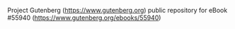 Project Gutenberg (https://www.gutenberg.org) public repository for
eBook #55940 (https://www.gutenberg.org/ebooks/55940)
